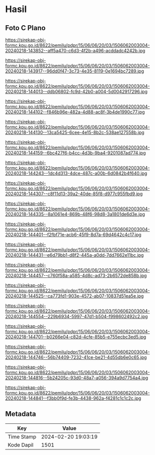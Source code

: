 # Hasil

## Foto C Plano

https://sirekap-obj-formc.kpu.go.id/8622/pemilu/pdpr/15/06/06/20/03/1506062003004-20240218-143852--aff5a470-c6d3-4f2b-a496-acddadc4242b.jpg

https://sirekap-obj-formc.kpu.go.id/8622/pemilu/pdpr/15/06/06/20/03/1506062003004-20240218-143917--96dd0f47-3c73-4e35-8119-0e1694bc7289.jpg

https://sirekap-obj-formc.kpu.go.id/8622/pemilu/pdpr/15/06/06/20/03/1506062003004-20240218-144013--ddb06802-fc9d-42b0-a004-5d0042917296.jpg

https://sirekap-obj-formc.kpu.go.id/8622/pemilu/pdpr/15/06/06/20/03/1506062003004-20240218-144102--f846b96e-482a-4d88-ac8f-3b4de1990c77.jpg

https://sirekap-obj-formc.kpu.go.id/8622/pemilu/pdpr/15/06/06/20/03/1506062003004-20240218-144130--13ca5425-6cee-4e15-8b2c-538ae127558b.jpg

https://sirekap-obj-formc.kpu.go.id/8622/pemilu/pdpr/15/06/06/20/03/1506062003004-20240218-144159--6bc427f6-b4cc-4d3b-9ba4-9201087ad774.jpg

https://sirekap-obj-formc.kpu.go.id/8622/pemilu/pdpr/15/06/06/20/03/1506062003004-20240218-144243--1dc4d313-4dce-487c-a00b-6d0842b4f640.jpg

https://sirekap-obj-formc.kpu.go.id/8622/pemilu/pdpr/15/06/06/20/03/1506062003004-20240218-144307--c8f11d13-39a2-40de-85f8-d977c955fbd9.jpg

https://sirekap-obj-formc.kpu.go.id/8622/pemilu/pdpr/15/06/06/20/03/1506062003004-20240218-144335--8a1061e4-869b-48f6-98d8-3a1801de6d3e.jpg

https://sirekap-obj-formc.kpu.go.id/8622/pemilu/pdpr/15/06/06/20/03/1506062003004-20240218-144401--f2fbf71e-acb6-45f9-8d7a-69d4642c4c17.jpg

https://sirekap-obj-formc.kpu.go.id/8622/pemilu/pdpr/15/06/06/20/03/1506062003004-20240218-144431--e6d79bb1-d8f2-445a-a0dd-7dd7662e11bc.jpg

https://sirekap-obj-formc.kpu.go.id/8622/pemilu/pdpr/15/06/06/20/03/1506062003004-20240218-144457--c760f58a-a585-4d8c-ad73-2b6572de858b.jpg

https://sirekap-obj-formc.kpu.go.id/8622/pemilu/pdpr/15/06/06/20/03/1506062003004-20240218-144525--ca773fd1-903e-4572-ab07-10837d51ea5e.jpg

https://sirekap-obj-formc.kpu.go.id/8622/pemilu/pdpr/15/06/06/20/03/1506062003004-20240218-144554--229b6934-5997-47d1-b504-f998602492c2.jpg

https://sirekap-obj-formc.kpu.go.id/8622/pemilu/pdpr/15/06/06/20/03/1506062003004-20240218-144701--b0266e04-c82d-4cfe-85b5-e755ecbc3ed5.jpg

https://sirekap-obj-formc.kpu.go.id/8622/pemilu/pdpr/15/06/06/20/03/1506062003004-20240218-144746--56b74409-7232-41ce-be21-4d55db6e0c65.jpg

https://sirekap-obj-formc.kpu.go.id/8622/pemilu/pdpr/15/06/06/20/03/1506062003004-20240218-144816--5b24205c-93d0-48a7-a056-394a9d7754a4.jpg

https://sirekap-obj-formc.kpu.go.id/8622/pemilu/pdpr/15/06/06/20/03/1506062003004-20240218-144841--f3bb0f9d-fe3b-4438-962a-f4281c1c1c2c.jpg


## Metadata

| Key        | Value               |
| ---------- | ------------------- |
| Time Stamp | 2024-02-20 19:03:19 |
| Kode Dapil | 1501                |



